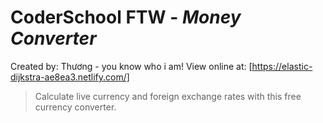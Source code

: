# CoderSchool FTW - *Money Converter*
Created by: Thương - you know who i am! View online at: [https://elastic-dijkstra-ae8ea3.netlify.com/]
> Calculate live currency and foreign exchange rates with this free currency converter.
